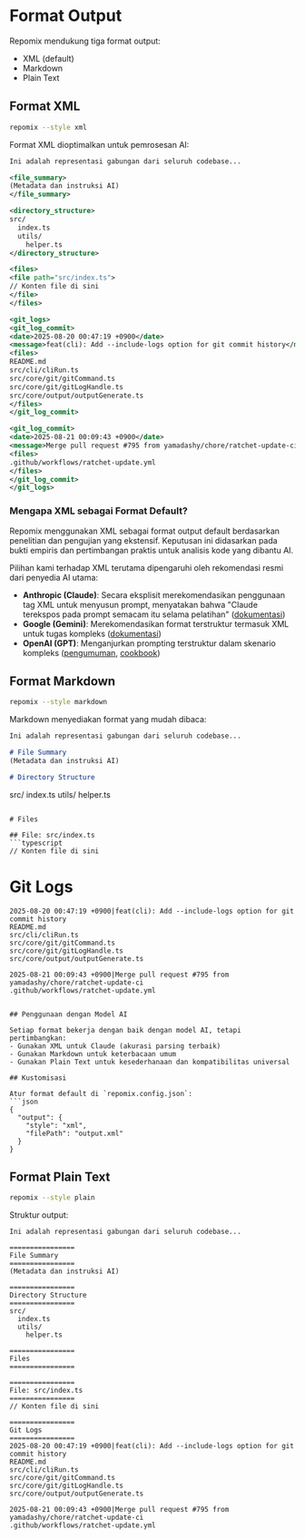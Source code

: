 # Format Output

Repomix mendukung tiga format output:
- XML (default)
- Markdown
- Plain Text 

## Format XML

```bash
repomix --style xml
```

Format XML dioptimalkan untuk pemrosesan AI:

```xml
Ini adalah representasi gabungan dari seluruh codebase...

<file_summary>
(Metadata dan instruksi AI)
</file_summary>

<directory_structure>
src/
  index.ts
  utils/
    helper.ts
</directory_structure>

<files>
<file path="src/index.ts">
// Konten file di sini
</file>
</files>

<git_logs>
<git_log_commit>
<date>2025-08-20 00:47:19 +0900</date>
<message>feat(cli): Add --include-logs option for git commit history</message>
<files>
README.md
src/cli/cliRun.ts
src/core/git/gitCommand.ts
src/core/git/gitLogHandle.ts
src/core/output/outputGenerate.ts
</files>
</git_log_commit>

<git_log_commit>
<date>2025-08-21 00:09:43 +0900</date>
<message>Merge pull request #795 from yamadashy/chore/ratchet-update-ci</message>
<files>
.github/workflows/ratchet-update.yml
</files>
</git_log_commit>
</git_logs>
```

### Mengapa XML sebagai Format Default?

Repomix menggunakan XML sebagai format output default berdasarkan penelitian dan pengujian yang ekstensif. Keputusan ini didasarkan pada bukti empiris dan pertimbangan praktis untuk analisis kode yang dibantu AI.

Pilihan kami terhadap XML terutama dipengaruhi oleh rekomendasi resmi dari penyedia AI utama:
- **Anthropic (Claude)**: Secara eksplisit merekomendasikan penggunaan tag XML untuk menyusun prompt, menyatakan bahwa "Claude terekspos pada prompt semacam itu selama pelatihan" ([dokumentasi](https://docs.anthropic.com/en/docs/build-with-claude/prompt-engineering/use-xml-tags))
- **Google (Gemini)**: Merekomendasikan format terstruktur termasuk XML untuk tugas kompleks ([dokumentasi](https://cloud.google.com/vertex-ai/generative-ai/docs/learn/prompts/structure-prompts))
- **OpenAI (GPT)**: Menganjurkan prompting terstruktur dalam skenario kompleks ([pengumuman](https://x.com/OpenAIDevs/status/1890147300493914437), [cookbook](https://cookbook.openai.com/examples/gpt-5/gpt-5_prompting_guide))

## Format Markdown

```bash
repomix --style markdown
```

Markdown menyediakan format yang mudah dibaca:

```markdown
Ini adalah representasi gabungan dari seluruh codebase...

# File Summary
(Metadata dan instruksi AI)

# Directory Structure
```
src/
index.ts
utils/
helper.ts
```

# Files

## File: src/index.ts
```typescript
// Konten file di sini
```

# Git Logs
```
2025-08-20 00:47:19 +0900|feat(cli): Add --include-logs option for git commit history
README.md
src/cli/cliRun.ts
src/core/git/gitCommand.ts
src/core/git/gitLogHandle.ts
src/core/output/outputGenerate.ts

2025-08-21 00:09:43 +0900|Merge pull request #795 from yamadashy/chore/ratchet-update-ci
.github/workflows/ratchet-update.yml
```
```

## Penggunaan dengan Model AI

Setiap format bekerja dengan baik dengan model AI, tetapi pertimbangkan:
- Gunakan XML untuk Claude (akurasi parsing terbaik)
- Gunakan Markdown untuk keterbacaan umum
- Gunakan Plain Text untuk kesederhanaan dan kompatibilitas universal

## Kustomisasi

Atur format default di `repomix.config.json`:
```json
{
  "output": {
    "style": "xml",
    "filePath": "output.xml"
  }
}
```

## Format Plain Text

```bash
repomix --style plain
```

Struktur output:
```text
Ini adalah representasi gabungan dari seluruh codebase...

================
File Summary
================
(Metadata dan instruksi AI)

================
Directory Structure
================
src/
  index.ts
  utils/
    helper.ts

================
Files
================

================
File: src/index.ts
================
// Konten file di sini

================
Git Logs
================
2025-08-20 00:47:19 +0900|feat(cli): Add --include-logs option for git commit history
README.md
src/cli/cliRun.ts
src/core/git/gitCommand.ts
src/core/git/gitLogHandle.ts
src/core/output/outputGenerate.ts

2025-08-21 00:09:43 +0900|Merge pull request #795 from yamadashy/chore/ratchet-update-ci
.github/workflows/ratchet-update.yml
```

